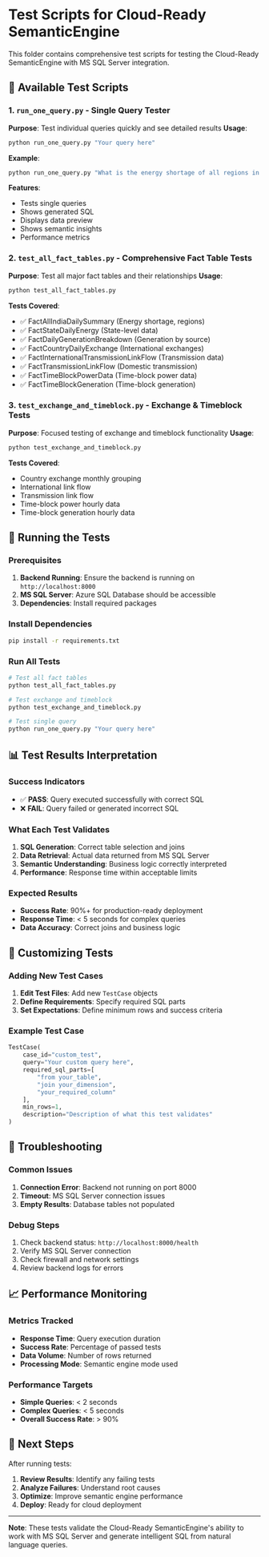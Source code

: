 # Test Scripts for Cloud-Ready SemanticEngine

This folder contains comprehensive test scripts for testing the Cloud-Ready SemanticEngine with MS SQL Server integration.

## 🚀 Available Test Scripts

### 1. `run_one_query.py` - Single Query Tester
**Purpose**: Test individual queries quickly and see detailed results
**Usage**: 
```bash
python run_one_query.py "Your query here"
```

**Example**:
```bash
python run_one_query.py "What is the energy shortage of all regions in June 2025?"
```

**Features**:
- Tests single queries
- Shows generated SQL
- Displays data preview
- Shows semantic insights
- Performance metrics

### 2. `test_all_fact_tables.py` - Comprehensive Fact Table Tests
**Purpose**: Test all major fact tables and their relationships
**Usage**:
```bash
python test_all_fact_tables.py
```

**Tests Covered**:
- ✅ FactAllIndiaDailySummary (Energy shortage, regions)
- ✅ FactStateDailyEnergy (State-level data)
- ✅ FactDailyGenerationBreakdown (Generation by source)
- ✅ FactCountryDailyExchange (International exchanges)
- ✅ FactInternationalTransmissionLinkFlow (Transmission data)
- ✅ FactTransmissionLinkFlow (Domestic transmission)
- ✅ FactTimeBlockPowerData (Time-block power data)
- ✅ FactTimeBlockGeneration (Time-block generation)

### 3. `test_exchange_and_timeblock.py` - Exchange & Timeblock Tests
**Purpose**: Focused testing of exchange and timeblock functionality
**Usage**:
```bash
python test_exchange_and_timeblock.py
```

**Tests Covered**:
- Country exchange monthly grouping
- International link flow
- Transmission link flow
- Time-block power hourly data
- Time-block generation hourly data

## 🧪 Running the Tests

### Prerequisites
1. **Backend Running**: Ensure the backend is running on `http://localhost:8000`
2. **MS SQL Server**: Azure SQL Database should be accessible
3. **Dependencies**: Install required packages

### Install Dependencies
```bash
pip install -r requirements.txt
```

### Run All Tests
```bash
# Test all fact tables
python test_all_fact_tables.py

# Test exchange and timeblock
python test_exchange_and_timeblock.py

# Test single query
python run_one_query.py "Your query here"
```

## 📊 Test Results Interpretation

### Success Indicators
- ✅ **PASS**: Query executed successfully with correct SQL
- ❌ **FAIL**: Query failed or generated incorrect SQL

### What Each Test Validates
1. **SQL Generation**: Correct table selection and joins
2. **Data Retrieval**: Actual data returned from MS SQL Server
3. **Semantic Understanding**: Business logic correctly interpreted
4. **Performance**: Response time within acceptable limits

### Expected Results
- **Success Rate**: 90%+ for production-ready deployment
- **Response Time**: < 5 seconds for complex queries
- **Data Accuracy**: Correct joins and business logic

## 🔧 Customizing Tests

### Adding New Test Cases
1. **Edit Test Files**: Add new `TestCase` objects
2. **Define Requirements**: Specify required SQL parts
3. **Set Expectations**: Define minimum rows and success criteria

### Example Test Case
```python
TestCase(
    case_id="custom_test",
    query="Your custom query here",
    required_sql_parts=[
        "from your_table",
        "join your_dimension",
        "your_required_column"
    ],
    min_rows=1,
    description="Description of what this test validates"
)
```

## 🚨 Troubleshooting

### Common Issues
1. **Connection Error**: Backend not running on port 8000
2. **Timeout**: MS SQL Server connection issues
3. **Empty Results**: Database tables not populated

### Debug Steps
1. Check backend status: `http://localhost:8000/health`
2. Verify MS SQL Server connection
3. Check firewall and network settings
4. Review backend logs for errors

## 📈 Performance Monitoring

### Metrics Tracked
- **Response Time**: Query execution duration
- **Success Rate**: Percentage of passed tests
- **Data Volume**: Number of rows returned
- **Processing Mode**: Semantic engine mode used

### Performance Targets
- **Simple Queries**: < 2 seconds
- **Complex Queries**: < 5 seconds
- **Overall Success Rate**: > 90%

## 🎯 Next Steps

After running tests:
1. **Review Results**: Identify any failing tests
2. **Analyze Failures**: Understand root causes
3. **Optimize**: Improve semantic engine performance
4. **Deploy**: Ready for cloud deployment

---

**Note**: These tests validate the Cloud-Ready SemanticEngine's ability to work with MS SQL Server and generate intelligent SQL from natural language queries.
